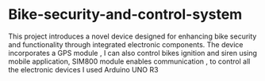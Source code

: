 # Bike-security-and-control-system
 This project introduces a novel device designed for enhancing bike security and functionality through integrated electronic components. The device incorporates a GPS module , I can also control bikes ignition and siren using mobile application, SIM800 module enables communication , to control all the electronic devices I used Arduino UNO R3 
